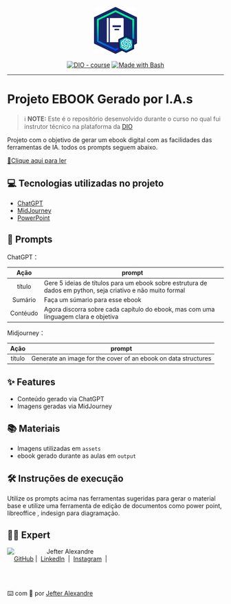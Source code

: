 <p align="center">
    <img width="100" src="github/banner.png">
</p>


<p align="center">
<a href="https://dio.me/"><img src="https://img.shields.io/badge/DIO-Course-28DA77?logo=youtube" alt="DIO - course"></a>
<a href="https://www.gnu.org/software/bash/" title="Go to Bash homepage"><img src="https://img.shields.io/badge/Prompt-Project-blue?logo=gnu-bash&amp;logoColor=white" alt="Made with Bash"></a></p>

-------
# Projeto EBOOK Gerado por I.A.s


 > ℹ️ **NOTE:** Este é o repositório desenvolvido durante o curso no qual fui instrutor técnico na plataforma da [DIO](https://dio.me)

Projeto com o objetivo de gerar um ebook digital com as facilidades das ferramentas de IA. todos os prompts
seguem abaixo.

<a href="" title="View PDF now"> 📕Clique aqui para ler</a>

## 💻 Tecnologias utilizadas no projeto

- [ChatGPT](https://chat.openai.com/) 
- [MidJourney](https://www.midjourney.com/app/)
- [PowerPoint](https://www.microsoft.com/en/microsoft-365/powerpoint)

## 🧠 Prompts


ChatGPT：

|   Ação   | prompt                                                                                                                                                                                                                                                                         |
| :------: | ------------------------------------------------------------------------------------------------------------------------------------------------------------------------------------------------------------------------------------------------------------------------------ |
| título  | Gere 5 ideias de títulos para um ebook sobre estrutura de dados em python, seja criativo e não muito formal |
| Sumário | Faça um súmario para esse ebook |
| Contéudo| Agora discorra sobre cada capítulo do ebook, mas com uma línguagem clara e objetiva |


Midjourney：

|  Ação  | prompt                                                                                 |
| :----: | -------------------------------------------------------------------------------------- |
| título | Generate an image for the cover of an ebook on data structures |

## ✨ Features

- Conteúdo gerado via ChatGPT
- Imagens geradas via MidJourney

## 📚 Materiais

- Imagens utilizadas em `assets`
- ebook gerado durante as aulas em `output`

## 🛠️ Instruções de execução

Utilize os prompts acima nas ferramentas sugeridas para gerar o material base e utilize uma ferramenta de edição de documentos como power point, libreoffice , indesign para diagramação.

## 👨‍💻 Expert

<p>
    <img 
      align=left 
      margin=10 
      width=80 
      src="https://avatars.githubusercontent.com/u/37452836?v=4"
    />
    <p>&nbsp&nbsp&nbspJefter Alexandre<br>
    &nbsp&nbsp&nbsp
    <a href="https://github.com/jefteralex1">
    GitHub</a>&nbsp;|&nbsp;
    <a href="www.linkedin.com/in/
jefter-alexandre/">LinkedIn</a>
&nbsp;|&nbsp;
    <a href="https://www.instagram.com/jefteralex1/">
    Instagram</a>
&nbsp;|&nbsp;</p>
</p>
<br/><br/>
<p>


⌨️ com 💜 por [Jefter Alexandre](https://github.com/jefteralex)
